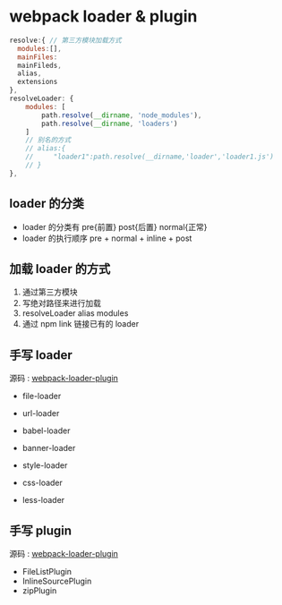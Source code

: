 # webpack loader & plugin

```js
resolve:{ // 第三方模块加载方式
  modules:[],
  mainFiles:
  mainFileds,
  alias,
  extensions
},
resolveLoader: {
    modules: [
        path.resolve(__dirname, 'node_modules'),
        path.resolve(__dirname, 'loaders')
    ]
    // 别名的方式
    // alias:{
    //     "loader1":path.resolve(__dirname,'loader','loader1.js')
    // }
},
```

## loader 的分类

- loader 的分类有 pre{前置} post{后置} normal{正常}
- loader 的执行顺序 pre + normal + inline + post

## 加载 loader 的方式

1. 通过第三方模块
2. 写绝对路径来进行加载
3. resolveLoader alias modules
4. 通过 npm link 链接已有的 loader

## 手写 loader

源码 : [webpack-loader-plugin](https://github.com/ShenBao/webpack-demo/webpack-loader-plugin)

- file-loader
- url-loader

- babel-loader

- banner-loader

- style-loader
- css-loader
- less-loader

## 手写 plugin

源码 : [webpack-loader-plugin](https://github.com/ShenBao/webpack-demo/webpack-loader-plugin)

- FileListPlugin
- InlineSourcePlugin
- zipPlugin
